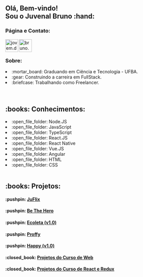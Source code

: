 <h2>Olá, Bem-vindo!<br/>Sou o Juvenal Bruno :hand:</h2>

<h3>Página e Contato:</h3>
<a href="https://www.instagram.com/jovem.developer">
  <img 
       align="left" 
       alt="jovem.developer" 
       width="40px" 
       src="https://images.vexels.com/media/users/3/137198/isolated/preview/07f0d7b69ef071571e4ada2f4d6a053a---cone-do-instagram-colorido-by-vexels.png"/>
</a>
<a href="mailto:bruno.andrade178@hotmail.com">
  <img
       align="left"
       alt="bruno.andrade178@hotmail.com"
       width="40px"
       src="https://upload.wikimedia.org/wikipedia/commons/8/81/Email_new.svg"
  />    
</a>

<br/>
<br/>

<h3>Sobre: </h3>
<li>:mortar_board: Graduando em Ciência e Tecnologia - UFBA.</li>
<li>:gear: Construindo a carreira em FullStack.</li>
<li>:briefcase: Trabalhando como Freelancer.</li>

<br/>
<br/>

<h2>:books: Conhecimentos:</h2>

<li>:open_file_folder: Node.JS</li>
<li>:open_file_folder: JavaScript</li>
<li>:open_file_folder: TypeScript</li>
<li>:open_file_folder: React.JS</li>
<li>:open_file_folder: React Native</li>
<li>:open_file_folder: Vue.JS</li>
<li>:open_file_folder: Angular</li>
<li>:open_file_folder: HTML</li>
<li>:open_file_folder: CSS</li>

<br/>

<h2>:books: Projetos:</h2>

<h4>:pushpin: <a href="https://github.com/juvenalbruno/Imersao_React_Juflix">JuFlix</a></h4>
<h4>:pushpin: <a href="https://github.com/juvenalbruno/SemanaOmniStack11-master">Be The Hero</a></h4>
<h4>:pushpin: <a href="https://github.com/juvenalbruno/NLW_01-Ecoleta_v1.0">Ecoleta (v1.0)</a></h4>
<h4>:pushpin: <a href="https://github.com/juvenalbruno/NLW_02">Proffy</a></h4>
<h4>:pushpin: <a href="https://github.com/juvenalbruno/NLW_03-Happy_v1.0">Happy (v1.0)</a></h4>
<h4>:closed_book: <a href="https://github.com/juvenalbruno/curso_web_js">Projetos do Curso de Web</a></h4>
<h4>:closed_book: <a href="https://github.com/juvenalbruno/Curso_React-Redux">Projetos do Curso de React e Redux</a></h4>

<br/>
<br/>

<!-- ![Juvenal Bruno's github stats](https://github-readme-stats.vercel.app/api?username=juvenalbruno&show_icons=true&theme=radical) --!>
